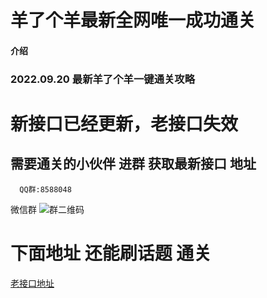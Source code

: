 # 羊了个羊最新全网唯一成功通关

#### 介绍
### 2022.09.20 最新羊了个羊一键通关攻略

# 新接口已经更新，老接口失效


## 需要通关的小伙伴  进群 获取最新接口 地址

```
  QQ群:8588048
```
  微信群 ![群二维码](https://img.nmode.cn/enclosure/0/1663647865883564885.jpg)


# 下面地址 还能刷话题 通关
[老接口地址](https://qiannet.applinzi.com/yyy.html)
